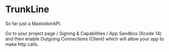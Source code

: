 # TrunkLine

So far just a MastodonAPI.

Go to your project page / Signing & Capabilities / App Sandbox (Xcode 14) and then enable Outgoing Connections (Client) which will allow your app to make http calls.
